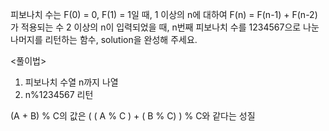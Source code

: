 피보나치 수는 F(0) = 0, F(1) = 1일 때, 1 이상의 n에 대하여 F(n) = F(n-1) + F(n-2) 가 적용되는 수
2 이상의 n이 입력되었을 때, n번째 피보나치 수를 1234567으로 나눈 나머지를 리턴하는 함수, solution을 완성해 주세요.

<풀이법>
1. 피보나치 수열 n까지 나열
2. n%1234567 리턴

(A + B) % C의 값은 ( ( A % C ) + ( B % C) ) % C와 같다는 성질
